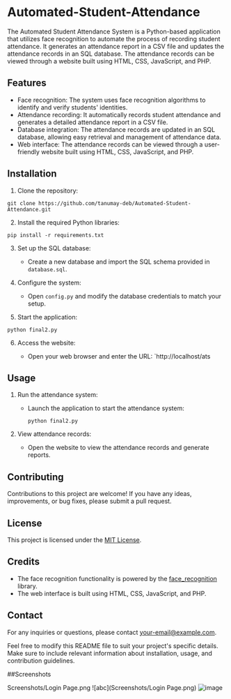 # Automated-Student-Attendance

The Automated Student Attendance System is a Python-based application that utilizes face recognition to automate the process of recording student attendance. It generates an attendance report in a CSV file and updates the attendance records in an SQL database. The attendance records can be viewed through a website built using HTML, CSS, JavaScript, and PHP.

## Features

- Face recognition: The system uses face recognition algorithms to identify and verify students' identities.
- Attendance recording: It automatically records student attendance and generates a detailed attendance report in a CSV file.
- Database integration: The attendance records are updated in an SQL database, allowing easy retrieval and management of attendance data.
- Web interface: The attendance records can be viewed through a user-friendly website built using HTML, CSS, JavaScript, and PHP.

## Installation

1. Clone the repository:

```
git clone https://github.com/tanumay-deb/Automated-Student-Attendance.git
```

2. Install the required Python libraries:

```
pip install -r requirements.txt
```

3. Set up the SQL database:

   - Create a new database and import the SQL schema provided in `database.sql`.

4. Configure the system:

   - Open `config.py` and modify the database credentials to match your setup.

5. Start the application:

```
python final2.py
```

6. Access the website:

   - Open your web browser and enter the URL: `http://localhost/ats

## Usage

1. Run the attendance system:

   - Launch the application to start the attendance system:

     ```
     python final2.py
     ```

2. View attendance records:

   - Open the website to view the attendance records and generate reports.

## Contributing

Contributions to this project are welcome! If you have any ideas, improvements, or bug fixes, please submit a pull request.

## License

This project is licensed under the [MIT License](LICENSE).

## Credits

- The face recognition functionality is powered by the [face_recognition](https://github.com/ageitgey/face_recognition) library.
- The web interface is built using HTML, CSS, JavaScript, and PHP.

## Contact

For any inquiries or questions, please contact [your-email@example.com](mailto:tanumaygoswami98@gmail.com).

Feel free to modify this README file to suit your project's specific details. Make sure to include relevant information about installation, usage, and contribution guidelines.


##Screenshots

Screenshots/Login Page.png
![abc](Screenshots/Login Page.png)
![image](https://cloud.githubusercontent.com/assets/9053854/24495974/fbf2e0cc-1547-11e7-846c-25b5fac7f6b1.png)
